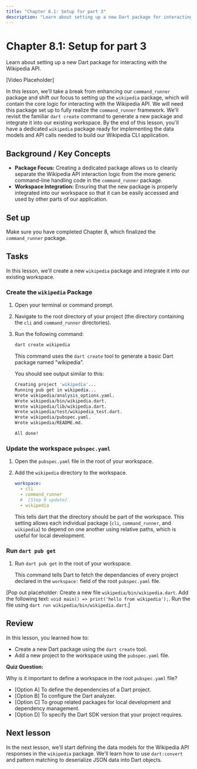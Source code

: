 ```yaml
---
title: "Chapter 8.1: Setup for part 3"
description: "Learn about setting up a new Dart package for interacting with the Wikipedia API."
---
```


# Chapter 8.1: Setup for part 3

Learn about setting up a new Dart package for interacting with the Wikipedia API.

[Video Placeholder]

In this lesson, we'll take a break from enhancing our `command_runner` package and shift our focus to setting up the `wikipedia` package, which will contain the core logic for interacting with the Wikipedia API.  We will need this package set up to fully realize the `command_runner` framework. We'll revisit the familiar `dart create` command to generate a new package and integrate it into our existing workspace. By the end of this lesson, you'll have a dedicated `wikipedia` package ready for implementing the data models and API calls needed to build our Wikipedia CLI application.

## Background / Key Concepts
*   **Package Focus:** Creating a dedicated package allows us to cleanly separate the Wikipedia API interaction logic from the more generic command-line handling code in the `command_runner` package.
*   **Workspace Integration:**  Ensuring that the new package is properly integrated into our workspace so that it can be easily accessed and used by other parts of our application.

## Set up
Make sure you have completed Chapter 8, which finalized the `command_runner` package.

## Tasks
In this lesson, we'll create a new `wikipedia` package and integrate it into our existing workspace.

### Create the `wikipedia` Package
1.  Open your terminal or command prompt.

2.  Navigate to the root directory of your project (the directory containing the `cli` and `command_runner` directories).

3.  Run the following command:

    ```bash
    dart create wikipedia
    ```

    This command uses the `dart create` tool to generate a basic Dart package named "wikipedia". 

    You should see output similar to this:

    ```bash
    Creating project 'wikipedia'...
    Running pub get in wikipedia...
    Wrote wikipedia/analysis_options.yaml.
    Wrote wikipedia/bin/wikipedia.dart.
    Wrote wikipedia/lib/wikipedia.dart.
    Wrote wikipedia/test/wikipedia_test.dart.
    Wrote wikipedia/pubspec.yaml.
    Wrote wikipedia/README.md.

    All done!
    ```

### Update the workspace `pubspec.yaml`

1.  Open the `pubspec.yaml` file in the root of your workspace.
2.  Add the `wikipedia` directory to the workspace.

    ```yaml
    workspace:
      - cli
      - command_runner
      #  [Step 9 update]
      - wikipedia
    ```

    This tells dart that the directory should be part of the workspace. This setting allows each individual package (`cli`, `command_runner`, and `wikipedia`) to depend on one another using relative paths, which is useful for local development.

### Run `dart pub get`

1.  Run `dart pub get` in the root of your workspace.

    This command tells Dart to fetch the dependancies of every project declared in the `workspace:` field of the root `pubspec.yaml` file.

[Pop out placeholder: Create a new file `wikipedia/bin/wikipedia.dart`. Add the following text: `void main() => print('hello from wikipedia');`. Run the file using `dart run wikipedia/bin/wikipedia.dart`.]

## Review
In this lesson, you learned how to:

*   Create a new Dart package using the `dart create` tool.
*   Add a new project to the workspace using the `pubspec.yaml` file.

**Quiz Question:**

Why is it important to define a workspace in the root `pubspec.yaml` file?
*   [Option A] To define the dependencies of a Dart project.
*   [Option B] To configure the Dart analyzer.
*   [Option C] To group related packages for local development and dependency management.
*   [Option D] To specify the Dart SDK version that your project requires.

## Next lesson

In the next lesson, we'll start defining the data models for the Wikipedia API responses in the `wikipedia` package. We'll learn how to use `dart:convert` and pattern matching to deserialize JSON data into Dart objects.